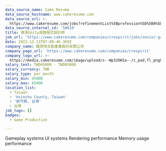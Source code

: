 ```yaml
---
data_source_name: Cake Resume
data_source_hostname: www.cakeresume.com
data_source_url: >-
  https://www.cakeresume.com/jobs?refinementList%5Bprofession%5D%5B0%5D=game-production&range%5Bsalary_range%5D%5Bmin%5D=1000000
data_source_internal_id: '50619'
title: 資深Unity遊戲程式設計師
job_url: 'https://www.cakeresume.com/companies/crespirit/jobs/senior-game-program'
date: 2022-12-13T07:09:46.369Z
company_name: 酷思特文創產業股份有限公司
company_page_url: 'https://www.cakeresume.com/companies/crespirit'
company_logo_url: >-
  https://media.cakeresume.com/image/upload/s--Wp32OW1a--/c_pad,fl_png8,h_200,w_200/v1646120170/vkbijk1c4hlntoqquhvv.png
salary_text: TWD45000 - TWD65000
salary_currency: TWD
salary_type: per_month
salary_min: 45000
salary_max: 65000
location_list:
  - Taiwan
  - 'Hsinchu County, Taiwan'
  - '新竹縣, 台灣'
  - 台灣
job_tags: []
badges:
  - Game Production

---
```


Gameplay systems UI systems Rendering performance Memory usage performance